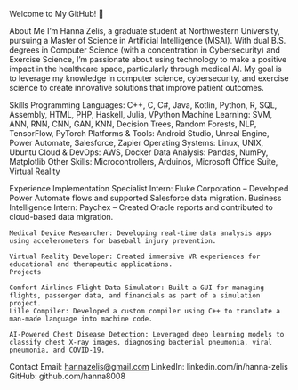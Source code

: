 Welcome to My GitHub! 👋

About Me
    I’m Hanna Zelis, a graduate student at Northwestern University, pursuing a Master of Science in Artificial Intelligence 
    (MSAI). With dual B.S. degrees in Computer Science (with a concentration in Cybersecurity) and Exercise Science, I’m passionate 
    about using technology to make a positive impact in the healthcare space, particularly through medical AI. My goal is to leverage 
    my knowledge in computer science, cybersecurity, and exercise science to create innovative solutions that improve patient outcomes.

Skills
    Programming Languages: C++, C, C#, Java, Kotlin, Python, R, SQL, Assembly, HTML, PHP, Haskell, Julia, VPython
    Machine Learning: SVM, ANN, RNN, CNN, GAN, KNN, Decision Trees, Random Forests, NLP, TensorFlow, PyTorch
    Platforms & Tools: Android Studio, Unreal Engine, Power Automate, Salesforce, Zapier
    Operating Systems: Linux, UNIX, Ubuntu
    Cloud & DevOps: AWS, Docker
    Data Analysis: Pandas, NumPy, Matplotlib
    Other Skills: Microcontrollers, Arduinos, Microsoft Office Suite, Virtual Reality


Experience
    Implementation Specialist Intern: Fluke Corporation – Developed Power Automate flows and supported Salesforce data migration.
    Business Intelligence Intern: Paychex – Created Oracle reports and contributed to cloud-based data migration.
    
    Medical Device Researcher: Developing real-time data analysis apps using accelerometers for baseball injury prevention.
    
    Virtual Reality Developer: Created immersive VR experiences for educational and therapeutic applications.
    Projects
    
    Comfort Airlines Flight Data Simulator: Built a GUI for managing flights, passenger data, and financials as part of a simulation project.
    Lille Compiler: Developed a custom compiler using C++ to translate a man-made language into machine code.
    
    AI-Powered Chest Disease Detection: Leveraged deep learning models to classify chest X-ray images, diagnosing bacterial pneumonia, viral pneumonia, and COVID-19.

Contact
    Email: hannazelis@gmail.com
    LinkedIn: linkedin.com/in/hanna-zelis
    GitHub: github.com/hanna8008
